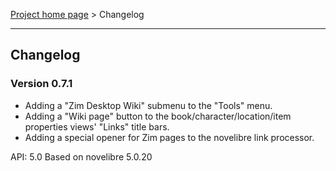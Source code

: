 [Project home page](../) > Changelog

------------------------------------------------------------------------

## Changelog


### Version 0.7.1

- Adding a "Zim Desktop Wiki" submenu to the "Tools" menu. 
- Adding a "Wiki page" button to the book/character/location/item properties views' "Links" title bars.
- Adding a special opener for Zim pages to the novelibre link processor.

API: 5.0
Based on novelibre 5.0.20
